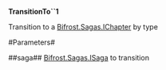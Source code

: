 **TransitionTo``1**

Transition to a [Bifrost.Sagas.IChapter](Bifrost.Sagas.IChapter) by type

#Parameters#


##saga##
[Bifrost.Sagas.ISaga](Bifrost.Sagas.ISaga) to transition
